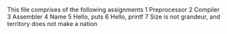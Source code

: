 This file comprises of the following assignments
1 Preprocessor
2 Compiler
3 Assembler
4 Name
5 Hello, puts
6 Hello, printf
7 Size is not grandeur, and territory does not make a nation


